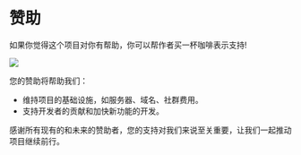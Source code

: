 # 赞助

如果你觉得这个项目对你有帮助，你可以帮作者买一杯咖啡表示支持!

![](https://unpkg.com/@webjs/static-source@0.1.7/source/sponsor.png)

您的赞助将帮助我们：

- 维持项目的基础设施，如服务器、域名、社群费用。
- 支持开发者的贡献和加快新功能的开发。

感谢所有现有的和未来的赞助者，您的支持对我们来说至关重要，让我们一起推动项目继续前行。
